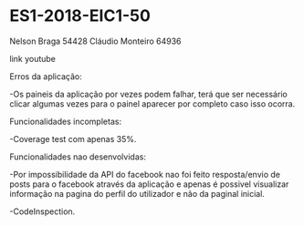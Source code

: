 # ES1-2018-EIC1-50

Nelson Braga 54428
Cláudio Monteiro 64936

link youtube

Erros da aplicação:

-Os paineis da aplicação por vezes podem falhar, terá que ser necessário clicar algumas vezes para o painel aparecer por completo caso isso ocorra.

Funcionalidades incompletas:

-Coverage test com apenas 35%.

Funcionalidades nao desenvolvidas:

-Por impossibilidade da API do facebook nao foi feito resposta/envio de posts para o facebook através da aplicação e apenas é possivel visualizar informação na pagina do perfil do utilizador e não da paginal inicial.

-CodeInspection.
